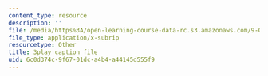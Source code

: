 ```yaml
---
content_type: resource
description: ''
file: /media/https%3A/open-learning-course-data-rc.s3.amazonaws.com/9-00sc-introduction-to-psychology-fall-2011/6c0d374c9f6701dca4b4a44145d555f9_SjjGiqf96rI.srt
file_type: application/x-subrip
resourcetype: Other
title: 3play caption file
uid: 6c0d374c-9f67-01dc-a4b4-a44145d555f9
---
```

